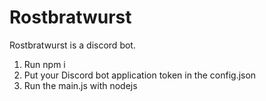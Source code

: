 # Rostbratwurst
Rostbratwurst is a discord bot.
1. Run npm i
2. Put your Discord bot application token in the config.json 
3. Run the main.js with nodejs
